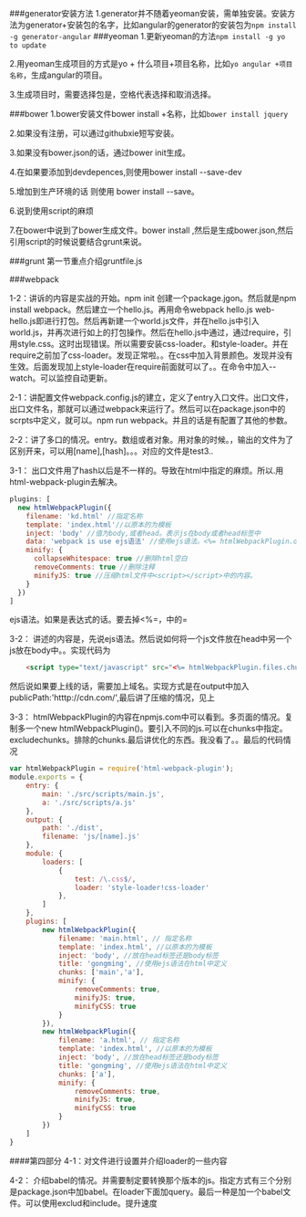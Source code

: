 ###generator安装方法
1.generator并不随着yeoman安装，需单独安装。安装方法为generator+安装包的名字，比如angular的generator的安装包为`npm install -g generator-angular`
###yeoman
1.更新yeoman的方法`npm install -g yo to update`

2.用yeoman生成项目的方式是yo + 什么项目+项目名称，比如`yo angular +项目名称`，生成angular的项目。

3.生成项目时，需要选择包是，空格代表选择和取消选择。

###bower
1.bower安装文件bower install +名称，比如`bower install jquery`

2.如果没有注册，可以通过githubxie短写安装。

3.如果没有bower.json的话，通过bower init生成。

4.在如果要添加到devdepences,则使用bower install --save-dev

5.增加到生产环境的话 则使用 bower install --save。

6.说到使用script的麻烦

7.在bower中说到了bower生成文件。bower install ,然后是生成bower.json,然后引用script的时候说要结合grunt来说。

###grunt
第一节重点介绍gruntfile.js


###webpack

1-2：讲诉的内容是实战的开始。npm init 创建一个package.jgon。然后就是npm install webpack。然后建立一个hello.js。再用命令webpack hello.js web-hello.js即进行打包。然后再新建一个world.js文件，并在hello.js中引入world.js，并再次进行如上的打包操作。然后在hello.js中通过，通过require，引用style.css。这时出现错误。所以需要安装css-loader。和style-loader。并在require之前加了css-loader。发现正常啦。。在css中加入背景颜色。发现并没有生效。后面发现加上style-loader在require前面就可以了。。在命令中加入--watch。可以监控自动更新。

2-1：讲配置文件webpack.config.js的建立，定义了entry入口文件。出口文件，出口文件名，那就可以通过webpack来运行了。然后可以在package.json中的scrpts中定义，就可以。npm run webpack。并且的话是有配置了其他的参数。

2-2：讲了多口的情况。entry。数组或者对象。用对象的时候。，输出的文件为了区别开来，可以用[name],[hash]。。。对应的文件是test3..

3-1： 出口文件用了hash以后是不一样的。导致在html中指定的麻烦。所以.用html-webpack-plugin去解决。

```javascript
plugins: [
  new htmlWebpackPlugin({
    filename: 'kd.html' //指定名称
    template: 'index.html'//以原本的为模板
    inject: 'body' //值为body,或者head。表示js在body或者head标签中
    data: 'webpack is use ejs语法' //使用ejs语法。<%= htmlWebpackPlugin.options.title %> 
    minify: {
      collapseWhitespace: true //删除html空白
      removeComments: true //删除注释
      minifyJS: true //压缩html文件中<script></script>中的内容。
    }
  })
]
```
ejs语法。如果是表达式的话。要去掉<%=，中的=

3-2： 讲述的内容是，先说ejs语法。然后说如何将一个js文件放在head中另一个js放在body中。。实现代码为
```html
	<script type="text/javascript" src="<%= htmlWebpackPlugin.files.chunks.a.entry %>"></script>

```
然后说如果要上线的话，需要加上域名。实现方式是在output中加入 publicPath:'htttp://cdn.com/',最后讲了压缩的情况，见上

3-3： htmlWebpackPlugin的内容在npmjs.com中可以看到。多页面的情况。复制多一个new htmlWebpackPlugin()。要引入不同的js.可以在chunks中指定。excludechunks。排除的chunks.最后讲优化的东西。我没看了。。最后的代码情况

```javascript
var htmlWebpackPlugin = require('html-webpack-plugin');
module.exports = {
	entry: {
		main: './src/scripts/main.js',
		a: './src/scripts/a.js'
	}, 
	output: {
		path: './dist',
		filename: 'js/[name].js'
	},
	module: {
		loaders: [
			{
				test: /\.css$/,
				loader: 'style-loader!css-loader'
			},
		]
	},
	plugins: [
		new htmlWebpackPlugin({
			filename: 'main.html', // 指定名称
			template: 'index.html', //以原本的为模板
			inject: 'body', //放在head标签还是body标签
			title: 'gongming', //使用ejs语法在html中定义
			chunks: ['main','a'],
			minify: {
				removeComments: true,
				minifyJS: true,
				minifyCSS: true
			}
		}),
		new htmlWebpackPlugin({
			filename: 'a.html', // 指定名称
			template: 'index.html', //以原本的为模板
			inject: 'body', //放在head标签还是body标签
			title: 'gongming', //使用ejs语法在html中定义
			chunks: ['a'],
			minify: {
				removeComments: true,
				minifyJS: true,
				minifyCSS: true
			}
		})
	]
}
```


####第四部分
4-1：对文件进行设置并介绍loader的一些内容


4-2： 介绍babel的情况。并需要制定要转换那个版本的js。指定方式有三个分别是package.json中加babel。在loader下面加query。最后一种是加一个babel文件。可以使用exclud和include。提升速度
